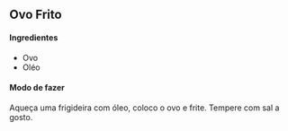 ## Ovo Frito

#### Ingredientes

- Ovo
- Oléo

#### Modo de fazer

Aqueça uma frigideira com óleo, coloco o ovo e frite. Tempere com sal a gosto.

